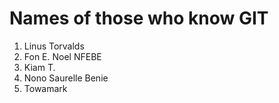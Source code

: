 # Names of those who know GIT

1. Linus Torvalds
2. Fon E. Noel NFEBE
3. Kiam T.
4. Nono Saurelle Benie
5. Towamark